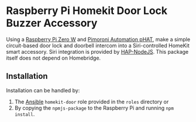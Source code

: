 # Raspberry Pi Homekit Door Lock Buzzer Accessory

Using a [Raspberry Pi Zero W](https://www.raspberrypi.org/products/raspberry-pi-zero-w/)
and [Pimoroni Automation pHAT](https://shop.pimoroni.com/products/automation-phat), make a simple circuit-based door
lock and doorbell intercom into a Siri-controlled HomeKit smart accessory. Siri integration is provided
by [HAP-NodeJS](https://github.com/homebridge/HAP-NodeJS). This package itself does not depend on Homebridge.

## Installation

Installation can be handled by:

1. The [Ansible](https://ansible.com/) `homekit-door` role provided in the `roles` directory or
2. By copying the `npmjs-package` to the Raspberry Pi and running `npm install`.
